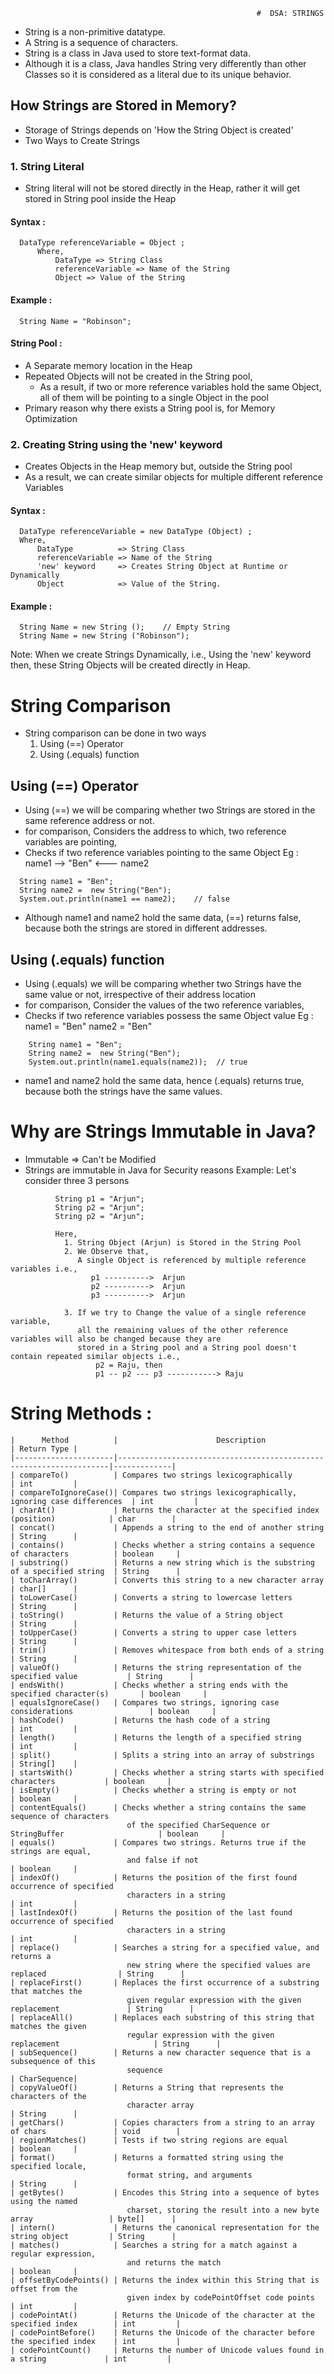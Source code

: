                                                            #  DSA: STRINGS 

- String is a non-primitive datatype.
- A String is a sequence of characters.
- String is a class in Java used to store text-format data.
- Although it is a class, Java handles String very differently than other Classes so it 
  is considered as a literal due to its unique behavior.

## How Strings are Stored in Memory?
- Storage of Strings depends on 'How the String Object is created'
- Two Ways to Create Strings
### 1. String Literal
- String literal will not be stored directly in the Heap, rather it will get stored in String pool inside
      the Heap

#### Syntax :
```
  DataType referenceVariable = Object ; 
      Where,
          DataType => String Class
          referenceVariable => Name of the String
          Object => Value of the String
```
  #### Example :
      String Name = "Robinson";

  #### String Pool :
  - A Separate memory location in the Heap
  - Repeated Objects will not be created in the String pool,
    - As a result, if two or more reference variables hold the same Object,
    all of them will be pointing to a single Object in the pool
  - Primary reason why there exists a String pool is, for Memory Optimization

### 2. Creating String using the 'new' keyword
- Creates Objects in the Heap memory but, outside the String pool
- As a result, we can create similar objects for multiple different reference Variables

#### Syntax :
```
  DataType referenceVariable = new DataType (Object) ; 
  Where,
      DataType          => String Class
      referenceVariable => Name of the String
      'new' keyword     => Creates String Object at Runtime or Dynamically
      Object            => Value of the String.
```
#### Example :
```
  String Name = new String ();    // Empty String
  String Name = new String ("Robinson");
```
Note: When we create Strings Dynamically, i.e., Using the 'new' keyword  then, these String Objects will be created directly in Heap.

# String Comparison 
- String comparison can be done  in two ways
  1. Using (==) Operator
  2. Using (.equals) function

## Using (==) Operator
- Using (==) we will be comparing whether two Strings are stored in the same reference address or not.
- for comparison, Considers the address to which, two reference variables are pointing, 
- Checks if two reference variables pointing to the same Object
                Eg : name1 --> "Ben" <--- name2
```
  String name1 = "Ben";
  String name2 =  new String("Ben");
  System.out.println(name1 == name2);    // false
```
- Although name1 and name2 hold the same data, (==) returns false, because both the strings are stored in different addresses.

## Using (.equals) function
- Using (.equals) we will be comparing whether two Strings have the same value or not, irrespective of their address location
- for comparison, Consider the values of the two reference variables, 
- Checks if two reference variables possess the same Object value
    Eg : name1 = "Ben"
         name2 = "Ben"
```
    String name1 = "Ben";
    String name2 =  new String("Ben");
    System.out.println(name1.equals(name2));  // true
```
- name1 and name2 hold the same data, hence (.equals) returns true, because both the strings have the same values.

# Why are Strings Immutable in Java?
- Immutable => Can't be Modified
- Strings are immutable in Java for Security reasons
  Example: Let's consider three 3 persons
```
          String p1 = "Arjun";
          String p2 = "Arjun";
          String p2 = "Arjun";

          Here,
            1. String Object (Arjun) is Stored in the String Pool
            2. We Observe that,
               A single Object is referenced by multiple reference variables i.e.,
                  p1 ---------->  Arjun
                  p2 ---------->  Arjun
                  p3 ---------->  Arjun

            3. If we try to Change the value of a single reference variable,
               all the remaining values of the other reference variables will also be changed because they are
               stored in a String pool and a String pool doesn't contain repeated similar objects i.e.,
                   p2 = Raju, then
                   p1 -- p2 --- p3 -----------> Raju
```


# String Methods :
```
|      Method          |                      Description                                   | Return Type |
|----------------------|--------------------------------------------------------------------|-------------|
| compareTo()          | Compares two strings lexicographically                             | int         |
| compareToIgnoreCase()| Compares two strings lexicographically, ignoring case differences  | int         |
| charAt()             | Returns the character at the specified index (position)            | char        |
| concat()             | Appends a string to the end of another string                      | String      |
| contains()           | Checks whether a string contains a sequence of characters          | boolean     |
| substring()          | Returns a new string which is the substring of a specified string  | String      |
| toCharArray()        | Converts this string to a new character array                      | char[]      |
| toLowerCase()        | Converts a string to lowercase letters                             | String      |
| toString()           | Returns the value of a String object                               | String      |
| toUpperCase()        | Converts a string to upper case letters                            | String      |
| trim()               | Removes whitespace from both ends of a string                      | String      |
| valueOf()            | Returns the string representation of the specified value           | String      |
| endsWith()           | Checks whether a string ends with the specified character(s)       | boolean     |
| equalsIgnoreCase()   | Compares two strings, ignoring case considerations                 | boolean     |
| hashCode()           | Returns the hash code of a string                                  | int         |
| length()             | Returns the length of a specified string                           | int         |
| split()              | Splits a string into an array of substrings                        | String[]    |
| startsWith()         | Checks whether a string starts with specified characters           | boolean     |
| isEmpty()            | Checks whether a string is empty or not                            | boolean     |
| contentEquals()      | Checks whether a string contains the same sequence of characters   
                          of the specified CharSequence or StringBuffer                     | boolean     |
| equals()             | Compares two strings. Returns true if the strings are equal, 
                          and false if not                                                  | boolean     |
| indexOf()            | Returns the position of the first found occurrence of specified 
                          characters in a string                                            | int         |
| lastIndexOf()        | Returns the position of the last found occurrence of specified 
                          characters in a string                                            | int         |
| replace()            | Searches a string for a specified value, and returns a 
                          new string where the specified values are replaced                | String      |
| replaceFirst()       | Replaces the first occurrence of a substring that matches the 
                          given regular expression with the given replacement               | String      |
| replaceAll()         | Replaces each substring of this string that matches the given 
                          regular expression with the given replacement                     | String      |
| subSequence()        | Returns a new character sequence that is a subsequence of this 
                          sequence                                                          | CharSequence|
| copyValueOf()        | Returns a String that represents the characters of the 
                          character array                                                   | String      |
| getChars()           | Copies characters from a string to an array of chars               | void        |
| regionMatches()      | Tests if two string regions are equal                              | boolean     |
| format()             | Returns a formatted string using the specified locale, 
                          format string, and arguments                                      | String      |
| getBytes()           | Encodes this String into a sequence of bytes using the named 
                          charset, storing the result into a new byte array                 | byte[]      |
| intern()             | Returns the canonical representation for the string object         | String      |
| matches()            | Searches a string for a match against a regular expression, 
                          and returns the match                                             | boolean     |
| offsetByCodePoints() | Returns the index within this String that is offset from the 
                          given index by codePointOffset code points                        | int         |
| codePointAt()        | Returns the Unicode of the character at the specified index        | int         |
| codePointBefore()    | Returns the Unicode of the character before the specified index    | int         |
| codePointCount()     | Returns the number of Unicode values found in a string             | int         |

```
